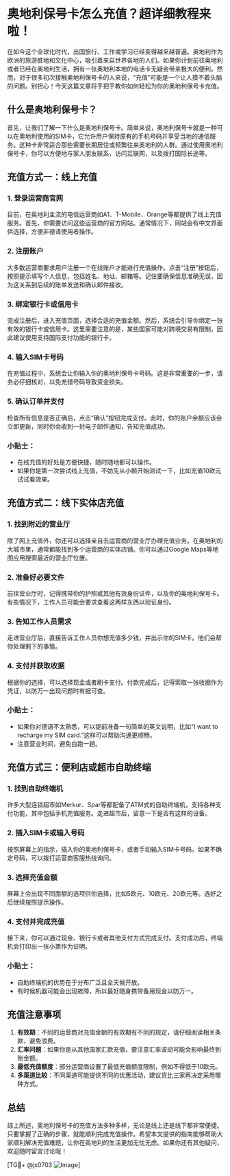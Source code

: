 # 奥地利保号卡怎么充值？超详细教程来啦！

在如今这个全球化时代，出国旅行、工作或学习已经变得越来越普遍。奥地利作为欧洲的旅游胜地和文化中心，吸引着来自世界各地的人们。如果你计划前往奥地利或者已经在奥地利生活，拥有一张奥地利本地的电话卡无疑会带来极大的便利。然而，对于很多初次接触奥地利保号卡的人来说，“充值”可能是一个让人摸不着头脑的问题。别担心！今天这篇文章将手把手教你如何轻松为你的奥地利保号卡充值。

## 什么是奥地利保号卡？

首先，让我们了解一下什么是奥地利保号卡。简单来说，奥地利保号卡就是一种可以在奥地利使用的SIM卡，它允许用户保持原有的手机号码并享受当地的通信服务。这种卡非常适合那些需要长期居住或频繁往来奥地利的人群。通过使用奥地利保号卡，你可以方便地与家人朋友联系，访问互联网，以及拨打国际长途等。

## 充值方式一：线上充值

### 1. 登录运营商官网
目前，在奥地利主流的电信运营商如A1、T-Mobile、Orange等都提供了线上充值服务。首先，你需要访问这些运营商的官方网站。通常情况下，网站会有中文界面供选择，方便非德语使用者操作。

### 2. 注册账户
大多数运营商要求用户注册一个在线账户才能进行充值操作。点击“注册”按钮后，按照提示填写个人信息，包括姓名、地址、邮箱等。记住要确保信息准确无误，因为这关系到后续的账单发送和确认邮件接收。

### 3. 绑定银行卡或信用卡
完成注册后，进入充值页面，选择合适的充值金额。然后，系统会引导你绑定一张有效的银行卡或信用卡。这里需要注意的是，某些国家可能对跨境交易有限制，因此建议使用支持国际支付功能的银行卡。

### 4. 输入SIM卡号码
在充值过程中，系统会让你输入你的奥地利保号卡号码。这是非常重要的一步，请务必仔细核对，以免充错号码导致资金损失。

### 5. 确认订单并支付
检查所有信息是否正确后，点击“确认”按钮完成支付。此时，你的账户余额应该会立即更新，同时你会收到一封电子邮件通知，告知充值成功。

### 小贴士：
- 在线充值的好处是方便快捷，随时随地都可以操作。
- 如果你是第一次尝试线上充值，不妨先从小额开始测试一下，比如充值10欧元试试看效果。

## 充值方式二：线下实体店充值

### 1. 找到附近的营业厅
除了网上充值外，你还可以选择亲自去运营商的营业厅办理充值业务。在奥地利的大城市里，通常都能找到多个运营商的实体店铺。你可以通过Google Maps等地图应用搜索最近的营业厅位置。

### 2. 准备好必要文件
前往营业厅时，记得携带你的护照或其他有效身份证件，以及你的奥地利保号卡。有些情况下，工作人员可能会要求查看这两样东西以验证身份。

### 3. 告知工作人员需求
走进营业厅后，直接告诉工作人员你想充值多少钱，并出示你的SIM卡。他们会帮你处理剩下的事情。

### 4. 支付并获取收据
根据你的选择，可以选择现金或者刷卡支付。付款完成后，记得索取一张收据作为凭证，以防万一出现问题时有据可查。

### 小贴士：
- 如果你对德语不太熟悉，可以提前准备一句简单的英文说明，比如“I want to recharge my SIM card.”这样可以帮助沟通更顺畅。
- 注意营业时间，避免白跑一趟。

## 充值方式三：便利店或超市自助终端

### 1. 找到自助终端机
许多大型连锁超市如Merkur、Spar等都配备了ATM式的自助终端机，支持各种支付功能，其中包括手机充值服务。走进超市后，留意一下是否有这样的设备。

### 2. 插入SIM卡或输入号码
按照屏幕上的指示，插入你的奥地利保号卡，或者手动输入SIM卡号码。如果不确定号码，可以拨打运营商客服热线询问。

### 3. 选择充值金额
屏幕上会出现不同面额的选项供你选择，比如5欧元、10欧元、20欧元等。选好之后继续按照提示操作。

### 4. 支付并完成充值
接下来，你可以通过现金、银行卡或者其他支付方式完成支付。支付成功后，终端机会打印出一张小票作为证明。

### 小贴士：
- 自助终端机的优势在于分布广泛且全天候开放。
- 有时候机器可能会出现故障，所以最好随身携带备用现金以防万一。

## 充值注意事项

1. **有效期**：不同的运营商对充值金额的有效期有不同的规定，请仔细阅读相关条款，避免浪费。
2. **汇率问题**：如果你是从其他国家汇款充值，要注意汇率波动可能会影响最终到账金额。
3. **最低充值额度**：部分运营商设置了最低充值额度限制，例如不得低于10欧元。
4. **多渠道比较**：不同渠道可能提供不同的优惠活动，建议货比三家再决定采用哪种方式。

## 总结

综上所述，奥地利保号卡的充值方法多种多样，无论是线上还是线下都非常便捷。只要掌握了正确的步骤，就能顺利完成充值操作。希望本文提供的指南能够帮助大家顺利解决充值难题，让你在奥地利的生活更加无忧无虑。如果你还有其他疑问，欢迎随时留言讨论哦！

[TG💪+ @jx0703 ![Image](https://github.com/user-attachments/assets/dbca1d08-cadb-493c-b0ec-ad6f7a83f270)]